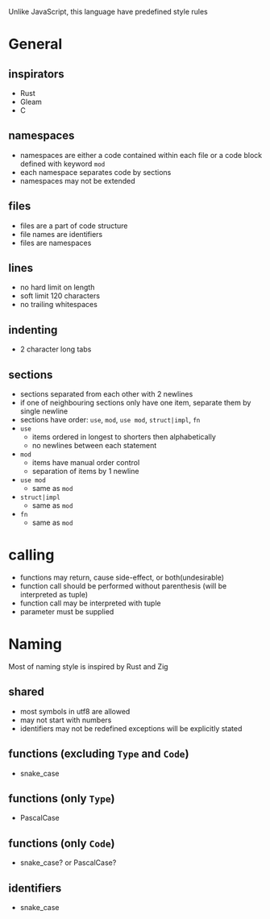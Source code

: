 Unlike JavaScript, this language have predefined style rules
# General
## inspirators
- Rust
- Gleam
- C
## namespaces
- namespaces are either a code contained within each file or a code block defined with keyword `mod`
- each namespace separates code by sections
- namespaces may not be extended
## files
- files are a part of code structure
- file names are identifiers
- files are namespaces
## lines
- no hard limit on length
- soft limit 120 characters
- no trailing whitespaces
## indenting
- 2 character long tabs
## sections
- sections separated from each other with 2 newlines
- if one of neighbouring sections only have one item, separate them by single newline
- sections have order: `use`, `mod`, `use mod`, `struct|impl`, `fn`
- `use`
	- items ordered in longest to shorters then alphabetically
	- no newlines between each statement
- `mod`
	- items have manual order control
	- separation of items by 1 newline
- `use mod`
	- same as `mod`
- `struct|impl`
	- same as `mod`
- `fn`
	- same as `mod`
# calling
- functions may return, cause side-effect, or both(undesirable)
- function call should be performed without parenthesis (will be interpreted as tuple)
- function call may be interpreted with tuple
- parameter must be supplied
# Naming
Most of naming style is inspired by Rust and Zig
## shared
- most symbols in utf8 are allowed
- may not start with numbers
- identifiers may not be redefined
exceptions will be explicitly stated
## functions (excluding `Type` and `Code`)
- snake_case
## functions (only `Type`)
- PascalCase
## functions (only `Code`)
- snake_case? or PascalCase?
## identifiers
- snake_case
